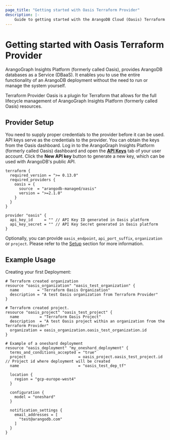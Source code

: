 ```yaml
---
page_title: "Getting started with Oasis Terraform Provider"
description: |-
    Guide to getting started with the ArangoDB Cloud (Oasis) Terraform Provider
---
```


# Getting started with Oasis Terraform Provider
ArangoGraph Insights Platform (formerly called Oasis), provides ArangoDB databases as a Service (DBaaS). It enables you to use the entire functionality of an ArangoDB deployment without the need to run or manage the system yourself.

Terraform Provider Oasis is a plugin for Terraform that allows for the full lifecycle management of ArangoGraph Insights Platform (formerly called Oasis) resources.

## Provider Setup


You need to supply proper credentials to the provider before it can be used. API keys serve as the credentials to the provider. You can obtain the keys from the Oasis dashboard.
Log in to the ArangoGraph Insights Platform (formerly called Oasis) dashboard and open the [**API Keys**](https://cloud.arangodb.com/dashboard/user/api-keys) tab of your user account. Click the **New API key** button to generate a new key, which can be used with ArangoDB's public API.

```hcl
terraform {
  required_version = ">= 0.13.0"
  required_providers {
    oasis = {
      source  = "arangodb-managed/oasis"
      version = ">=2.1.0"
    }
  }
}

provider "oasis" {
  api_key_id     = "" // API Key ID generated in Oasis platform
  api_key_secret = "" // API Key Secret generated in Oasis platform
}
```
Optionally, you can provide `oasis_endpoint`, `api_port_suffix`, `organization` or `project`.  Please refer to the [Setup](setup.md) section for more information.

## Example Usage

Creating your first Deployment:

```hcl
# Terraform created organization
resource "oasis_organization" "oasis_test_organization" {
  name        = "Terraform Oasis Organization"
  description = "A test Oasis organization from Terraform Provider"
}

# Terraform created project.
resource "oasis_project" "oasis_test_project" {
  name         = "Terraform Oasis Project"
  description  = "A test Oasis project within an organization from the Terraform Provider"
  organization = oasis_organization.oasis_test_organization.id
}

# Example of a oneshard deployment
resource "oasis_deployment" "my_oneshard_deployment" {
  terms_and_conditions_accepted = "true"
  project                       = oasis_project.oasis_test_project.id // Project id where deployment will be created
  name                          = "oasis_test_dep_tf"

  location {
    region = "gcp-europe-west4"
  }

  configuration {
    model = "oneshard"
  }

  notification_settings {
    email_addresses = [
      "test@arangodb.com"
    ]
  }
}
```